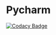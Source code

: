 # Pycharm
[![Codacy Badge](https://api.codacy.com/project/badge/Grade/cf7089eeb763479eaff57f136c6785cf)](https://www.codacy.com/app/mbarek-jawhar_2/Pycharm?utm_source=github.com&utm_medium=referral&utm_content=JoeMbarek/Pycharm&utm_campaign=badger)